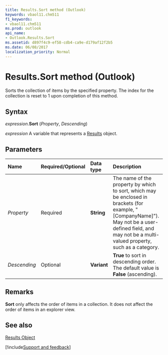 ```yaml
---
title: Results.Sort method (Outlook)
keywords: vbaol11.chm511
f1_keywords:
- vbaol11.chm511
ms.prod: outlook
api_name:
- Outlook.Results.Sort
ms.assetid: d897f4c9-ef58-cdb4-ca9e-d179af12f2b5
ms.date: 06/08/2017
localization_priority: Normal
---
```



# Results.Sort method (Outlook)

Sorts the collection of items by the specified property. The index for the collection is reset to 1 upon completion of this method.


## Syntax

_expression_.**Sort** (_Property_, _Descending_)

_expression_ A variable that represents a [Results](Outlook.Results.md) object.


## Parameters



|Name|Required/Optional|Data type|Description|
|:-----|:-----|:-----|:-----|
| _Property_|Required| **String**|The name of the property by which to sort, which may be enclosed in brackets (for example, "[CompanyName]"). May not be a user-defined field, and may not be a multi-valued property, such as a category.|
| _Descending_|Optional| **Variant**| **True** to sort in descending order. The default value is **False** (ascending).|

## Remarks

 **Sort** only affects the order of items in a collection. It does not affect the order of items in an explorer view.


## See also


[Results Object](Outlook.Results.md)

[!include[Support and feedback](~/includes/feedback-boilerplate.md)]